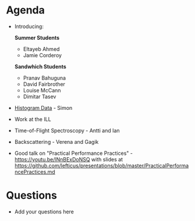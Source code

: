 Agenda
=========

* Introducing:

  **Summer Students**
  * Eltayeb Ahmed
  * Jamie Corderoy
  
  **Sandwhich Students**
  * Pranav Bahuguna
  * David Fairbrother
  * Louise McCann 
  * Dimitar Tasev


* [Histogram Data](http://docs.mantidproject.org/nightly/concepts/HistogramData.html) - Simon

* Work at the ILL
 * Time-of-Flight Spectroscopy - Antti and Ian
 * Backscattering - Verena and Gagik

* Good talk on "Practical Performance Practices" - https://youtu.be/lNnBExDoNSQ with slides at https://github.com/lefticus/presentations/blob/master/PracticalPerformancePractices.md

Questions
=========

* Add your questions here
